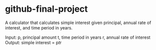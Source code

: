 # github-final-project

A calculator that calculates simple interest given principal, annual rate of interest, and time period in years.

Input:
  p, principal amount
  t, time period in years
  r, annual rate of interest
Output:
simple interest = p*t*r
